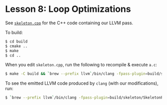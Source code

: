 # Lesson 8: Loop Optimizations

See [`skeleton.cpp`](./skeleton/Skeleton.cpp) for the C++ code containing our LLVM pass. 


To build:
```bash
$ cd build
$ cmake ..
$ make
$ cd ..
```

When you edit `skeleton.cpp`, run the following to recompile & execute `a.c`:
```bash
$ make -C build && `brew --prefix llvm`/bin/clang -fpass-plugin=build/skeleton/SkeletonPass.dylib a.c
```

To see the emitted LLVM code produced by `clang` (with our modifications), run:
```bash
$ `brew --prefix llvm`/bin/clang -fpass-plugin=build/skeleton/SkeletonPass.dylib -emit-llvm -S -o - a.c
```